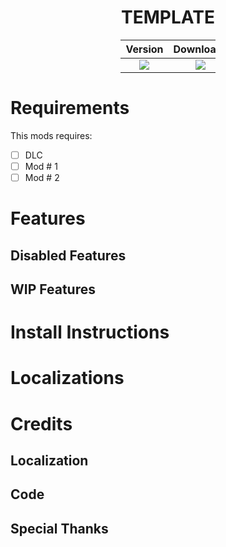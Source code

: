 <h1 style="text-align: center;"> TEMPLATE </h1> <!-- This should be the name of your mod -->

<!-- This section contains the current version, the current downloads and the current license. Go to https://shields.io in order to update these links -->
<!-- NOTES:
    Keep the new line between the div definitions otherwise this wont work
    ![] is all you need before the round brackets. The text in the round brackets wont be displayed. If you want to change the displayed text on the left side of the button use &label=DISPLAYEDTEXT. Note that you will need to use URL escape characters
    ?style=for-the-badge this is the style for the button. This particular style seems to be the best currently available as of 2024/09/23
    Dont use blank spaces when you dont need them. The headers should handle this
 -->
<div style="margin-left: auto;
            margin-right: auto;
            width: 30%">


| Version | Downloads | License | Contribuiters |
| :-----: | :-------: | :-----: | :-----------: |
| ![](https://img.shields.io/github/v/release/Arkhorse/TLD-Mod-Template?sort=semver&display_name=release&style=for-the-badge&link=https%3A%2F%2Fgithub.com%2FArkhorse%2FTLD-Mod-Template%2Freleases%2Flatest) | ![](https://img.shields.io/github/downloads/Arkhorse/TLD-Mod-Template/total?style=for-the-badge) | ![](https://img.shields.io/github/license/Arkhorse/TLD-Mod-Template?style=for-the-badge) | ![](https://img.shields.io/github/contributors/Arkhorse/TLD-Mod-Template?style=for-the-badge) |

</div>

# Requirements
<!-- Yes, requirements before features.  -->
This mods requires:
- [ ] DLC <!-- Note which DLC this mod requires, if any -->
- [ ] Mod # 1
- [ ] Mod # 2

# Features
<!--
This should be a bullet point list of everything the mod does
-->
## Disabled Features
<!--
OPTIONAL
This should be a bullet point list of everything the mod used to do
-->
## WIP Features
<!--
OPTIONAL
This should be a bullet point list of everything that you currently plan on creating
-->
# Install Instructions
<!--
This should be a bullet point list of everything the user must do in order to use the mod, including installing ML
-->

# Localizations
<!--
This section should contain instructions on how to contribuite to the project for localization purposes
-->

# Credits
<!--
This should contain a list of everyone who has ever helped out with the mod, broken down into categories
-->
## Localization
## Code
## Special Thanks
<!--
This should contain thanks to people who no longer mod, like when you take over a mod
-->

